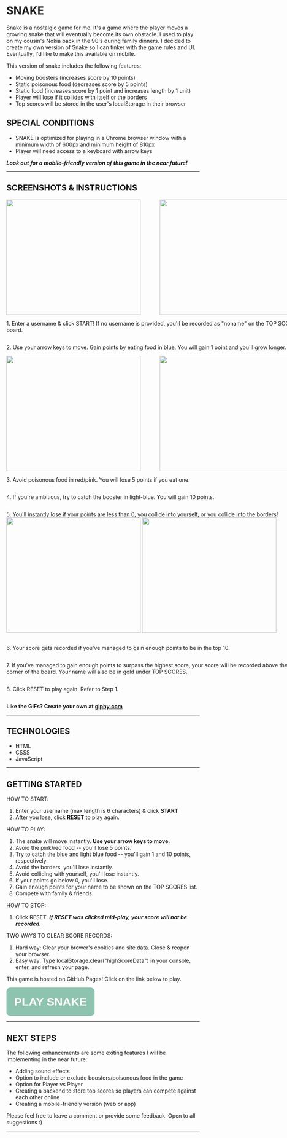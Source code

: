 # **SNAKE**

Snake is a nostalgic game for me. It's a game where the player moves a growing snake that will eventually become its own obstacle. I used to play on my cousin's Nokia back in the 90's during family dinners. I decided to create my own version of Snake so I can tinker with the game rules and UI. Eventually, I'd like to make this available on mobile. 

This version of snake includes the following features:
* Moving boosters (increases score by 10 points)
* Static poisonous food (decreases score by 5 points)
* Static food (increases score by 1 point and increases length by 1 unit)
* Player will lose if it collides with itself or the borders
* Top scores will be stored in the user's localStorage in their browser

## **SPECIAL CONDITIONS** 
* SNAKE is optimized for playing in a Chrome browser window with a minimum width of 600px and minimum height of 810px
* Player will need access to a keyboard with arrow keys

***Look out for a mobile-friendly version of this game in the near future!***

<hr>

## **SCREENSHOTS & INSTRUCTIONS**

<div style="display:flex; flex-wrap: wrap; width: 800px;">
<img style="flex: 0 0 50%; width: 350px; height: 300px;" src="https://media.giphy.com/media/00DephsKWdKTWQJFDK/giphy.gif">
<img style="flex: 0 0 50%; width: 350px; height: 300px;" src="https://media.giphy.com/media/ZyzunZN5Xt8h1glO7V/giphy.gif">
<p>1. Enter a username & click START! If no username is provided, you'll be recorded as "noname" on the TOP SCORES board.</p>
<p> 2. Use your arrow keys to move. Gain points by eating food in blue. You will gain 1 point and you'll grow longer.</p>

<img style="flex: 0 0 50%; width: 350px; height: 300px;" src="https://media.giphy.com/media/D3NrE5G94LZzDL3wLK/giphy.gif">

<img style="flex: 0 0 50%; width: 350px; height: 300px;" src="https://media.giphy.com/media/bEwRHZcHvzB6Nj3t2D/giphy.gif">

<p>3. Avoid poisonous food in red/pink. You will lose 5 points if you eat one.</p>
<p> 4. If you're ambitious, try to catch the booster in light-blue. You will gain 10 points.</p>
<p> 5. You'll instantly lose if your points are less than 0, you collide into yourself, or you collide into the borders! 
<img style="flex: 0 0 50%; width: 350px; height: 300px;" src="https://media.giphy.com/media/yLq8eZAy82QzYI9HCV/giphy.gif">

<img style="flex: 0 0 50%; width: 350px; height: 300px;" src="https://media.giphy.com/media/tqRQ2tQqkoTtc7CebU/giphy.gif">

<p>6. Your score gets recorded if you've managed to gain enough points to be in the top 10.  </p>
<p>7. If you've managed to gain enough points to surpass the highest score, your score will be recorded above the top left corner of the board. Your name will also be in gold under TOP SCORES. </p>
<p>8. Click RESET to play again. Refer to Step 1.</p>

</div>

<strong>Like the GIFs? Create your own at <a href="https://giphy.com/">giphy.com</a></strong>

<hr>

## **TECHNOLOGIES**

* HTML
* CSSS
* JavaScript

<hr>
<h2><strong>GETTING STARTED</strong></h2>

HOW TO START:
1. Enter your username (max length is 6 characters) & click **START**
2. After you lose, click **RESET** to play again.

HOW TO PLAY:
1. The snake will move instantly. **Use your arrow keys to move.**
2. Avoid the pink/red food -- you'll lose 5 points.
3. Try to catch the blue and light blue food -- you'll gain 1 and 10 points, respectively.
4. Avoid the borders, you'll lose instantly.
5. Avoid colliding with yourself, you'll lose instantly.
6. If your points go below 0, you'll lose.
7. Gain enough points for your name to be shown on the TOP SCORES list. 
8. Compete with family & friends.  

HOW TO STOP:
1. Click RESET. ***If RESET was clicked mid-play, your score will not be recorded.***

TWO WAYS TO CLEAR SCORE RECORDS:
1. Hard way: Clear your brower's cookies and site data. Close & reopen your browser.
2. Easy way: Type localStorage.clear("highScoreData") in your console, enter, and refresh your page.


This game is hosted on GitHub Pages! 
Click on the link below to play.

<button style="padding: 20px; font-size: 30px; border-radius: 10px; background-color: #8EC3B0; border: none;" ><strong><a style="color: white; text-decoration: none;" href="https://vanessaycui.github.io/snake-game/">PLAY SNAKE</a></strong></button>


<hr>

## **NEXT STEPS**

The following enhancements are some exiting features I will be implementing in the near future:
* Adding sound effects
* Option to include or exclude boosters/poisonous food in the game
* Option for Player vs Player
* Creating a backend to store top scores so players can compete against each other online
* Creating a mobile-friendly version (web or app)

Please feel free to leave a comment or provide some feedback. Open to all suggestions :)

<hr>
